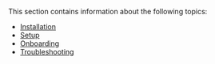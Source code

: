 This section contains information about the following topics:

 * [Installation](Installation/Installation/)
 * [Setup](Installation/Setup/)
 * [Onboarding](Installation/Onboarding/)
 * [Troubleshooting](Installation/Troubleshooting/)
